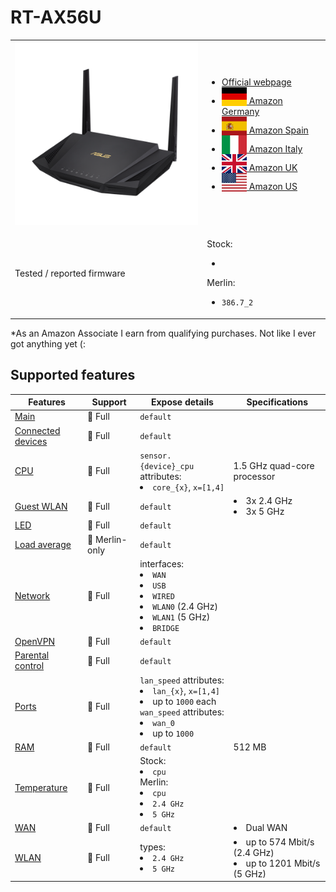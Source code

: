 # RT-AX56U

<table>
<tr><td><img src="/devices/RT-AX56U.png" width="300"></td><td>

- [Official webpage](https://www.asus.com/networking-iot-servers/wifi-routers/asus-wifi-routers/rt-ax56u/)
- [<img src="/flags/de.svg" height="30" style="vertical-align:bottom;" alt="Germany"> Amazon Germany](https://amzn.to/3UELWfG)
- [<img src="/flags/es.svg" height="30" style="vertical-align:bottom;" alt="Spain"> Amazon Spain](https://amzn.to/3TtoDDX)
- [<img src="/flags/it.svg" height="30" style="vertical-align:bottom;" alt="Italy"> Amazon Italy](https://amzn.to/3TC4NGG)
- [<img src="/flags/gb.svg" height="30" style="vertical-align:bottom;" alt="UK"> Amazon UK](https://amzn.to/3EsT6xK)
- [<img src="/flags/us.svg" height="30" style="vertical-align:bottom;" alt="USA"> Amazon US](https://amzn.to/3tnBkpg)
</td></tr>
<tr><td>Tested / reported firmware</td><td>

Stock:
- ` `

Merlin:
- `386.7_2`
</td></tr>
</table>

*As an Amazon Associate I earn from qualifying purchases. Not like I ever got anything yet (:

## Supported features

|Features|Support|Expose details|Specifications|
|--------|-------|--------------|--------------|
|[Main](/features/0_main.md)|:green_heart: Full|`default`|
|[Connected devices](/features/connected-devices.md)|:green_heart: Full|`default`|
|[CPU](/features/cpu.md)|:green_heart: Full|`sensor.{device}_cpu` attributes:<li>`core_{x}`, `x=[1,4]`</li>|1.5 GHz quad-core processor|
|[Guest WLAN](/features/guest-wlan.md)|:green_heart: Full|`default`|<li>3x 2.4 GHz</li><li>3x 5 GHz</li>|
|[LED](/features/led.md)|:green_heart: Full|`default`|
|[Load average](/features/load-average.md)|:yellow_heart: Merlin-only|`default`|
|[Network](/features/network.md)|:green_heart: Full|interfaces:<li>`WAN`</li><li>`USB`</li><li>`WIRED`</li><li>`WLAN0` (2.4 GHz)</li><li>`WLAN1` (5 GHz)</li><li>`BRIDGE`</li>|
|[OpenVPN](/features/openvpn.md)|:green_heart: Full|`default`|
|[Parental control](/features/parental-control.md)|:green_heart: Full|`default`|
|[Ports](/features/ports.md)|:green_heart: Full|`lan_speed` attributes:<li>`lan_{x}`, `x=[1,4]`</li><li>up to `1000` each</li>`wan_speed` attributes:<li>`wan_0`</li><li>up to `1000`</li>||
|[RAM](/features/ram.md)|:green_heart: Full|`default`|512 MB|
|[Temperature](/features/temperature.md)|:green_heart: Full|Stock:<li>`cpu`</li>Merlin:<li>`cpu`</li><li>`2.4 GHz`</li><li>`5 GHz`</li>|
|[WAN](/features/wan.md)|:green_heart: Full|`default`|<li>Dual WAN</li>|
|[WLAN](/features/wlan.md)|:green_heart: Full|types:<li>`2.4 GHz`</li><li>`5 GHz`</li>|<li>up to 574 Mbit/s (2.4 GHz)</li><li>up to 1201 Mbit/s (5 GHz)</li>|
